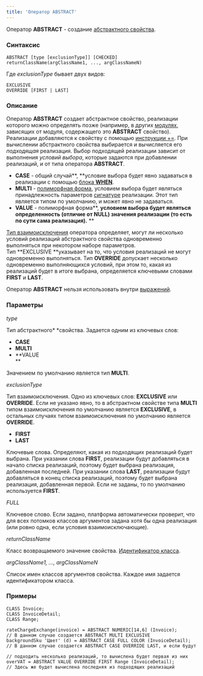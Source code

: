 ```yaml
---
title: 'Оператор ABSTRACT'
---
```


Оператор **ABSTRACT** - создание [абстрактного свойства](Property_extension.md). 

### Синтаксис

    ABSTRACT [type [exclusionType]] [CHECKED] returnClassName(argClassName1, ..., argClassNameN)

Где *exclusionType* бывает двух видов:

    EXCLUSIVE
    OVERRIDE [FIRST | LAST]

### Описание

Оператор **ABSTRACT** создает абстрактное свойство, реализации которого можно определять позже (например, в других [модулях](Modules.md), зависящих от модуля, содержащего это **ABSTRACT** свойство). Реализации добавляются к свойству с помощью [инструкции +=](Instruction_+=.md). При вычислении абстрактного свойства выбирается и вычисляется его *подходящая* реализация. Выбор подходящей реализации зависит от выполнения *условий выбора*, которые задаются при добавлении реализаций, и от типа оператора **ABSTRACT**.

-   **CASE** - общий случай**, **условие выбора будет явно задаваться в реализации с помощью [блока **WHEN**](Instruction_+=.md).
-   **MULTI** - [полиморфная форма](Property_extension.md#poly), условием выбора будет являться принадлежность параметров [сигнатуре](CLASS_operator.md) реализации. Этот тип является типом по умолчанию, и может явно не задаваться.
-   **VALUE** - полиморфная форма**, **условием выбора будет являться определенность (отличие от **NULL**) значения реализации (то есть по сути сама реализация).** **

[Тип взаимоисключения](Property_extension.md#exclusive) оператора определяет, могут ли несколько условий реализаций абстрактного свойства одновременно выполняться при некотором наборе параметров. Тип **EXCLUSIVE **указывает на то, что условия реализаций не могут одновременно выполняться. Тип **OVERRIDE** допускает несколько одновременно выполняющихся условий, при этом то, какая из реализаций будет в итоге выбрана, определяется ключевыми словами **FIRST** и **LAST**.

Оператор **ABSTRACT** нельзя использовать внутри [выражений](Expression.md).

### Параметры

*type*

Тип абстрактного* *свойства. Задается одним из ключевых слов:

-   **CASE**
-   **MULTI**
-   **VALUE  
    **

Значением по умолчанию является тип **MULTI**.

*exсlusionType*

Тип взаимоисключения. Одно из ключевых слов: **EXCLUSIVE** или **OVERRIDE**. Если не указано явно, то в абстрактном свойстве типа **MULTI** типом взаимоисключения по умолчанию является **EXCLUSIVE**, в остальных случаях типом взаимоисключения по умолчанию является **OVERRIDE**.

-   **FIRST**
-   **LAST**

Ключевые слова. Определяют, какая из подходящих реализаций будет выбрана. При указании слова **FIRST**, реализации будут добавляться в начало списка реализаций, поэтому будет выбрана реализация, добавленная последней. При указании слова **LAST**, реализации будут добавляться в конец списка реализаций, поэтому будет выбрана реализация, добавленная первой. Если не заданы, то по умолчанию используется **FIRST**. 

*FULL*

Ключевое слово. Если задано, платформа автоматически проверит, что для всех потомков классов аргументов задана хотя бы одна реализация (или ровно одна, если условия взаимоисключающие).

*returnClassName*

Класс возвращаемого значение свойства. [Идентификатор класса](IDs.md#classid-broken).

*argClassName1, ..., argClassNameN*

Список имен классов аргументов свойства. Каждое имя задается идентификатором класса.

### Примеры


```lsf
CLASS Invoice;
CLASS InvoiceDetail;
CLASS Range;

rateChargeExchange(invoice) = ABSTRACT NUMERIC[14,6] (Invoice);             // В данном случае создается ABSTRACT MULTI EXCLUSIVE
backgroundSku 'Цвет' (d) = ABSTRACT CASE FULL COLOR (InvoiceDetail); // В данном случае создается ABSTRACT CASE OVERRIDE LAST, и если будут
                                                                            // подходить несколько реализаций, то вычислена будет первая из них
overVAT = ABSTRACT VALUE OVERRIDE FIRST Range (InvoiceDetail);          // Здесь же будет вычислена последняя из подходящих реализаций
```

